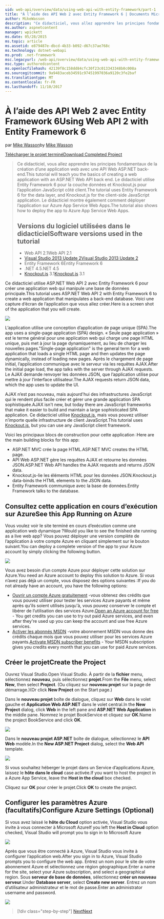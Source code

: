 ```yaml
---
uid: web-api/overview/data/using-web-api-with-entity-framework/part-1
title: "À l’aide des API Web 2 avec Entity Framework 6 | Documents Microsoft"
author: MikeWasson
description: "Ce didacticiel, vous allez apprendre les principes fondamentaux de la création d’une application web avec une API Web ASP.NET back-end. Ce didacticiel utilise Entity Framework 6 pour la disposition de données..."
ms.author: aspnetcontent
manager: wpickett
ms.date: 05/28/2015
ms.topic: article
ms.assetid: e879487e-dbcd-4b33-b092-d67c37ae768c
ms.technology: dotnet-webapi
ms.prod: .net-framework
msc.legacyurl: /web-api/overview/data/using-web-api-with-entity-framework/part-1
msc.type: authoredcontent
ms.openlocfilehash: 42139f8c158dd84cfc30f23c013343348b0c008a
ms.sourcegitcommit: 9a9483aceb34591c97451997036a9120c3fe2baf
ms.translationtype: MT
ms.contentlocale: fr-FR
ms.lasthandoff: 11/10/2017
---
```

<a name="using-web-api-2-with-entity-framework-6"></a><span data-ttu-id="82cce-104">À l’aide des API Web 2 avec Entity Framework 6</span><span class="sxs-lookup"><span data-stu-id="82cce-104">Using Web API 2 with Entity Framework 6</span></span>
====================
<span data-ttu-id="82cce-105">par [Mike Wasson](https://github.com/MikeWasson)</span><span class="sxs-lookup"><span data-stu-id="82cce-105">by [Mike Wasson](https://github.com/MikeWasson)</span></span>

[<span data-ttu-id="82cce-106">Télécharger le projet terminé</span><span class="sxs-lookup"><span data-stu-id="82cce-106">Download Completed Project</span></span>](https://github.com/MikeWasson/BookService)

> <span data-ttu-id="82cce-107">Ce didacticiel, vous allez apprendre les principes fondamentaux de la création d’une application web avec une API Web ASP.NET back-end.</span><span class="sxs-lookup"><span data-stu-id="82cce-107">This tutorial will teach you the basics of creating a web application with an ASP.NET Web API back end.</span></span> <span data-ttu-id="82cce-108">Le didacticiel utilise Entity Framework 6 pour la couche données et Knockout.js pour l’application JavaScript côté client.</span><span class="sxs-lookup"><span data-stu-id="82cce-108">The tutorial uses Entity Framework 6 for the data layer, and Knockout.js for the client-side JavaScript application.</span></span> <span data-ttu-id="82cce-109">Le didacticiel montre également comment déployer l’application sur Azure App Service Web Apps.</span><span class="sxs-lookup"><span data-stu-id="82cce-109">The tutorial also shows how to deploy the app to Azure App Service Web Apps.</span></span>
> 
> ## <a name="software-versions-used-in-the-tutorial"></a><span data-ttu-id="82cce-110">Versions du logiciel utilisées dans le didacticiel</span><span class="sxs-lookup"><span data-stu-id="82cce-110">Software versions used in the tutorial</span></span>
> 
> 
> - <span data-ttu-id="82cce-111">Web API 2.1</span><span class="sxs-lookup"><span data-stu-id="82cce-111">Web API 2.1</span></span>
> - [<span data-ttu-id="82cce-112">Visual Studio 2013 Update 2</span><span class="sxs-lookup"><span data-stu-id="82cce-112">Visual Studio 2013 Update 2</span></span>](https://www.visualstudio.com/downloads/download-visual-studio-vs)
> - <span data-ttu-id="82cce-113">Entity Framework 6</span><span class="sxs-lookup"><span data-stu-id="82cce-113">Entity Framework 6</span></span>
> - <span data-ttu-id="82cce-114">.NET 4.5</span><span class="sxs-lookup"><span data-stu-id="82cce-114">.NET 4.5</span></span>
> - <span data-ttu-id="82cce-115">[Knockout.js](http://knockoutjs.com/) 3.1</span><span class="sxs-lookup"><span data-stu-id="82cce-115">[Knockout.js](http://knockoutjs.com/) 3.1</span></span>


<span data-ttu-id="82cce-116">Ce didacticiel utilise ASP.NET Web API 2 avec Entity Framework 6 pour créer une application web qui manipule une base de données principale.</span><span class="sxs-lookup"><span data-stu-id="82cce-116">This tutorial uses ASP.NET Web API 2 with Entity Framework 6 to create a web application that manipulates a back-end database.</span></span> <span data-ttu-id="82cce-117">Voici une capture d’écran de l’application que vous allez créer.</span><span class="sxs-lookup"><span data-stu-id="82cce-117">Here is a screen shot of the application that you will create.</span></span>

[![](part-1/_static/image2.png)](part-1/_static/image1.png)

<span data-ttu-id="82cce-118">L’application utilise une conception d’application de page unique (SPA).</span><span class="sxs-lookup"><span data-stu-id="82cce-118">The app uses a single-page application (SPA) design.</span></span> <span data-ttu-id="82cce-119">« Seule page application » est le terme général pour une application web qui charge une page HTML unique, puis met à jour la page dynamiquement, au lieu de charger les nouvelles pages.</span><span class="sxs-lookup"><span data-stu-id="82cce-119">"Single-page application" is the general term for a web application that loads a single HTML page and then updates the page dynamically, instead of loading new pages.</span></span> <span data-ttu-id="82cce-120">Après le chargement de page initial, l’application communique avec le serveur via les requêtes AJAX.</span><span class="sxs-lookup"><span data-stu-id="82cce-120">After the initial page load, the app talks with the server through AJAX requests.</span></span> <span data-ttu-id="82cce-121">Le AJAX demande renvoyer les données JSON, que l’application utilise pour mettre à jour l’interface utilisateur.</span><span class="sxs-lookup"><span data-stu-id="82cce-121">The AJAX requests return JSON data, which the app uses to update the UI.</span></span>

<span data-ttu-id="82cce-122">AJAX n’est pas nouveau, mais aujourd'hui des infrastructures JavaScript qui le rendent plus facile créer et gérer une grande application SPA sophistiquée.</span><span class="sxs-lookup"><span data-stu-id="82cce-122">AJAX isn't new, but today there are JavaScript frameworks that make it easier to build and maintain a large sophisticated SPA application.</span></span> <span data-ttu-id="82cce-123">Ce didacticiel utilise [Knockout.js](http://knockoutjs.com/), mais vous pouvez utiliser n’importe quelle infrastructure de client JavaScript.</span><span class="sxs-lookup"><span data-stu-id="82cce-123">This tutorial uses [Knockout.js](http://knockoutjs.com/), but you can use any JavaScript client framework.</span></span>

<span data-ttu-id="82cce-124">Voici les principaux blocs de construction pour cette application :</span><span class="sxs-lookup"><span data-stu-id="82cce-124">Here are the main building blocks for this app:</span></span>

- <span data-ttu-id="82cce-125">ASP.NET MVC crée la page HTML.</span><span class="sxs-lookup"><span data-stu-id="82cce-125">ASP.NET MVC creates the HTML page.</span></span>
- <span data-ttu-id="82cce-126">API Web ASP.NET gère les requêtes AJAX et retourne les données JSON.</span><span class="sxs-lookup"><span data-stu-id="82cce-126">ASP.NET Web API handles the AJAX requests and returns JSON data.</span></span>
- <span data-ttu-id="82cce-127">Knockout.js-lie les éléments HTML pour les données JSON.</span><span class="sxs-lookup"><span data-stu-id="82cce-127">Knockout.js data-binds the HTML elements to the JSON data.</span></span>
- <span data-ttu-id="82cce-128">Entity Framework communique avec la base de données.</span><span class="sxs-lookup"><span data-stu-id="82cce-128">Entity Framework talks to the database.</span></span>

## <a name="see-this-app-running-on-azure"></a><span data-ttu-id="82cce-129">Consultez cette application en cours d’exécution sur Azure</span><span class="sxs-lookup"><span data-stu-id="82cce-129">See this App Running on Azure</span></span>

<span data-ttu-id="82cce-130">Vous voulez voir le site terminé en cours d’exécution comme une application web dynamique ?</span><span class="sxs-lookup"><span data-stu-id="82cce-130">Would you like to see the finished site running as a live web app?</span></span> <span data-ttu-id="82cce-131">Vous pouvez déployer une version complète de l’application à votre compte Azure en cliquant simplement sur le bouton suivant.</span><span class="sxs-lookup"><span data-stu-id="82cce-131">You can deploy a complete version of the app to your Azure account by simply clicking the following button.</span></span>

[![](http://azuredeploy.net/deploybutton.png)](https://azuredeploy.net/?WT.mc_id=deploy_azure_aspnet&repository=https://github.com/tfitzmac/BookService)

<span data-ttu-id="82cce-132">Vous avez besoin d’un compte Azure pour déployer cette solution sur Azure.</span><span class="sxs-lookup"><span data-stu-id="82cce-132">You need an Azure account to deploy this solution to Azure.</span></span> <span data-ttu-id="82cce-133">Si vous n’avez pas déjà un compte, vous disposez des options suivantes :</span><span class="sxs-lookup"><span data-stu-id="82cce-133">If you do not already have an account, you have the following options:</span></span>

- <span data-ttu-id="82cce-134">[Ouvrir un compte Azure gratuitement](https://azure.microsoft.com/en-us/pricing/free-trial/?WT.mc_id=A443DD604) -vous obtenez des crédits que vous pouvez utiliser pour tester les services Azure payants et même après qu’ils soient utilisés jusqu'à, vous pouvez conserver le compte et libérer de l’utilisation des services Azure.</span><span class="sxs-lookup"><span data-stu-id="82cce-134">[Open an Azure account for free](https://azure.microsoft.com/en-us/pricing/free-trial/?WT.mc_id=A443DD604) - You get credits you can use to try out paid Azure services, and even after they're used up you can keep the account and use free Azure services.</span></span>
- <span data-ttu-id="82cce-135">[Activer les abonnés MSDN](https://azure.microsoft.com/en-us/pricing/member-offers/msdn-benefits-details/?WT.mc_id=A443DD604) -votre abonnement MSDN vous donne des crédits chaque mois que vous pouvez utiliser pour les services Azure payants.</span><span class="sxs-lookup"><span data-stu-id="82cce-135">[Activate MSDN subscriber benefits](https://azure.microsoft.com/en-us/pricing/member-offers/msdn-benefits-details/?WT.mc_id=A443DD604) - Your MSDN subscription gives you credits every month that you can use for paid Azure services.</span></span>

## <a name="create-the-project"></a><span data-ttu-id="82cce-136">Créer le projet</span><span class="sxs-lookup"><span data-stu-id="82cce-136">Create the Project</span></span>

<span data-ttu-id="82cce-137">Ouvrez Visual Studio.</span><span class="sxs-lookup"><span data-stu-id="82cce-137">Open Visual Studio.</span></span> <span data-ttu-id="82cce-138">À partir de la **fichier** menu, sélectionnez **nouveau**, puis sélectionnez **projet**.</span><span class="sxs-lookup"><span data-stu-id="82cce-138">From the **File** menu, select **New**, then select **Project**.</span></span> <span data-ttu-id="82cce-139">(Ou cliquez sur **nouveau projet** sur la page de démarrage.)</span><span class="sxs-lookup"><span data-stu-id="82cce-139">(Or click **New Project** on the Start page.)</span></span>

<span data-ttu-id="82cce-140">Dans le **nouveau projet** boîte de dialogue, cliquez sur **Web** dans le volet gauche et **Application Web ASP.NET** dans le volet central.</span><span class="sxs-lookup"><span data-stu-id="82cce-140">In the **New Project** dialog, click **Web** in the left pane and **ASP.NET Web Application** in the middle pane.</span></span> <span data-ttu-id="82cce-141">Nommez le projet BookService et cliquez sur **OK**.</span><span class="sxs-lookup"><span data-stu-id="82cce-141">Name the project BookService and click **OK**.</span></span>

[![](part-1/_static/image4.png)](part-1/_static/image3.png)

<span data-ttu-id="82cce-142">Dans le **nouveau projet ASP.NET** boîte de dialogue, sélectionnez le **API Web** modèle.</span><span class="sxs-lookup"><span data-stu-id="82cce-142">In the **New ASP.NET Project** dialog, select the **Web API** template.</span></span>

[![](part-1/_static/image6.png)](part-1/_static/image5.png)

<span data-ttu-id="82cce-143">Si vous souhaitez héberger le projet dans un Service d’applications Azure, laissez le **hôte dans le cloud** case activée.</span><span class="sxs-lookup"><span data-stu-id="82cce-143">If you want to host the project in a Azure App Service, leave the **Host in the cloud** box checked.</span></span>

<span data-ttu-id="82cce-144">Cliquez sur **OK** pour créer le projet.</span><span class="sxs-lookup"><span data-stu-id="82cce-144">Click **OK** to create the project.</span></span>

## <a name="configure-azure-settings-optional"></a><span data-ttu-id="82cce-145">Configurer les paramètres Azure (facultatifs)</span><span class="sxs-lookup"><span data-stu-id="82cce-145">Configure Azure Settings (Optional)</span></span>

<span data-ttu-id="82cce-146">Si vous avez laissé le **hôte du Cloud** option activée, Visual Studio vous invite à vous connecter à Microsoft Azure</span><span class="sxs-lookup"><span data-stu-id="82cce-146">If you left the **Host in Cloud** option checked, Visual Studio will prompt you to sign in to Microsoft Azure</span></span>

[![](part-1/_static/image8.png)](part-1/_static/image7.png)

<span data-ttu-id="82cce-147">Après que vous être connecté à Azure, Visual Studio vous invite à configurer l’application web.</span><span class="sxs-lookup"><span data-stu-id="82cce-147">After you sign in to Azure, Visual Studio prompts you to configure the web app.</span></span> <span data-ttu-id="82cce-148">Entrez un nom pour le site de votre abonnement Azure et sélectionnez une région géographique.</span><span class="sxs-lookup"><span data-stu-id="82cce-148">Enter a name for the site, select your Azure subscription, and select a geographical region.</span></span> <span data-ttu-id="82cce-149">Sous **serveur de base de données**, sélectionnez **créer un nouveau serveur**.</span><span class="sxs-lookup"><span data-stu-id="82cce-149">Under **Database server**, select **Create new server**.</span></span> <span data-ttu-id="82cce-150">Entrez un nom d’utilisateur administrateur et le mot de passe.</span><span class="sxs-lookup"><span data-stu-id="82cce-150">Enter an administrator username and password.</span></span>

[![](part-1/_static/image10.png)](part-1/_static/image9.png)

>[!div class="step-by-step"]
[<span data-ttu-id="82cce-151">Next</span><span class="sxs-lookup"><span data-stu-id="82cce-151">Next</span></span>](part-2.md)
